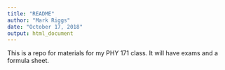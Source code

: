 ```yaml
---
title: "README"
author: "Mark Riggs"
date: "October 17, 2018"
output: html_document
---
```


This is a repo for materials for my PHY 171 class.  It will have exams and a formula sheet. 